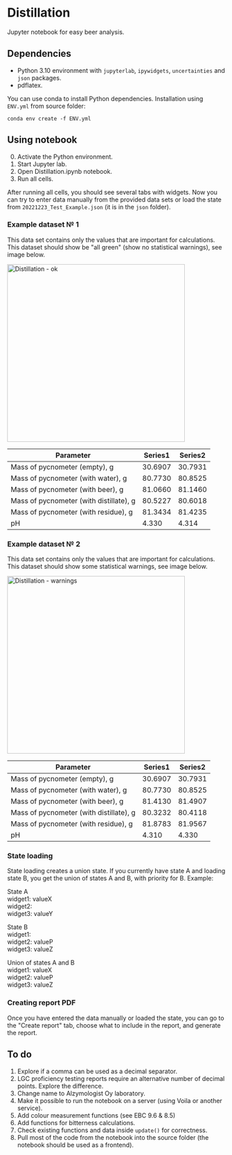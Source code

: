 # Distillation
Jupyter notebook for easy beer analysis.

## Dependencies
* Python 3.10 environment with `jupyterlab`, `ipywidgets`, `uncertainties` and `json` packages.
* pdflatex.


You can use conda to install Python dependencies. Installation using `ENV.yml` from source folder:

```shell
conda env create -f ENV.yml
```
## Using notebook
0) Activate the Python environment.
1) Start Jupyter lab.
2) Open Distillation.ipynb notebook.
3) Run all cells.

After running all cells, you should see several tabs with widgets. Now you can try to enter data manually from the provided data sets or load the state from `20221223_Test_Example.json` (it is in the `json` folder).

### Example dataset № 1
This data set contains only the values that are important for calculations. This dataset should show be "all green" (show no statistical warnings), see image below.

<img width="410" alt="Distillation - ok" src="https://user-images.githubusercontent.com/69721131/209453721-586c9520-c5f1-4c47-a9e3-25c968cc0558.png">

| Parameter                               | Series1 | Series2 |
|-----------------------------------------|---------|---------|
| Mass of pycnometer (empty), g           | 30.6907 | 30.7931 |
| Mass of pycnometer (with water), g      | 80.7730 | 80.8525 |
| Mass of pycnometer (with beer), g       | 81.0660 | 81.1460 |
| Mass of pycnometer (with distillate), g | 80.5227 | 80.6018 |
| Mass of pycnometer (with residue), g    | 81.3434 | 81.4235 |
| pH                                      | 4.330   | 4.314   |


### Example dataset № 2
This data set contains only the values that are important for calculations. This dataset should show some statistical warnings, see image below.   

<img width="410" alt="Distillation - warnings" src="https://user-images.githubusercontent.com/69721131/209453657-dcf3b58f-a5b8-4c53-925d-861fa8152020.png">

| Parameter                               | Series1 | Series2 |
|-----------------------------------------|---------|---------|
| Mass of pycnometer (empty), g           | 30.6907 | 30.7931 |
| Mass of pycnometer (with water), g      | 80.7730 | 80.8525 |
| Mass of pycnometer (with beer), g       | 81.4130 | 81.4907 |
| Mass of pycnometer (with distillate), g | 80.3232 | 80.4118 |
| Mass of pycnometer (with residue), g    | 81.8783 | 81.9567 |
| pH                                      | 4.310   | 4.330   |

### State loading
State loading creates a union state. If you currently have state A and loading state B, you get the union of states A and B, with priority for B. Example:   
   
State A   
widget1: valueX   
widget2:   
widget3: valueY   

State B   
widget1:   
widget2: valueP   
widget3: valueZ   

Union of states A and B   
widget1: valueX   
widget2: valueP   
widget3: valueZ   

### Creating report PDF
Once you have entered the data manually or loaded the state, you can go to the "Create report" tab, choose what to include in the report, and generate the report.   

## To do
1. Explore if a comma can be used as a decimal separator.   
2. LGC proficiency testing reports require an alternative number of decimal points. Explore the difference.   
3. Change name to Alzymologist Oy laboratory.   
4. Make it possible to run the notebook on a server (using Voila or another service).   
5. Add colour measurement functions (see EBC 9.6 & 8.5)   
6. Add functions for bitterness calculations.   
7. Check existing functions and data inside `update()` for correctness.   
8. Pull most of the code from the notebook into the source folder (the notebook should be used as a frontend).   